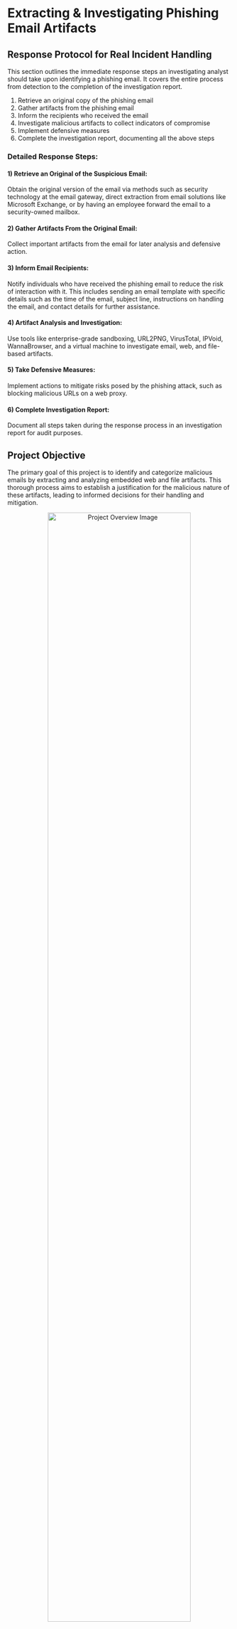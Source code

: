 <h1>Extracting & Investigating Phishing Email Artifacts</h1>

<h2>Response Protocol for Real Incident Handling</h2>
<p>
    This section outlines the immediate response steps an investigating analyst should take upon identifying a phishing email. It covers the entire process from detection to the completion of the investigation report.
</p>

<ol>
    <li>Retrieve an original copy of the phishing email</li>
    <li>Gather artifacts from the phishing email</li>
    <li>Inform the recipients who received the email</li>
    <li>Investigate malicious artifacts to collect indicators of compromise</li>
    <li>Implement defensive measures</li>
    <li>Complete the investigation report, documenting all the above steps</li>
</ol>

<h3>Detailed Response Steps:</h3>

<h4>1) Retrieve an Original of the Suspicious Email:</h4>
<p>
    Obtain the original version of the email via methods such as security technology at the email gateway, direct extraction from email solutions like Microsoft Exchange, or by having an employee forward the email to a security-owned mailbox.
</p>

<h4>2) Gather Artifacts From the Original Email:</h4>
<p>
    Collect important artifacts from the email for later analysis and defensive action.
</p>

<h4>3) Inform Email Recipients:</h4>
<p>
    Notify individuals who have received the phishing email to reduce the risk of interaction with it. This includes sending an email template with specific details such as the time of the email, subject line, instructions on handling the email, and contact details for further assistance.
</p>

<h4>4) Artifact Analysis and Investigation:</h4>
<p>
    Use tools like enterprise-grade sandboxing, URL2PNG, VirusTotal, IPVoid, WannaBrowser, and a virtual machine to investigate email, web, and file-based artifacts.
</p>

<h4>5) Take Defensive Measures:</h4>
<p>
    Implement actions to mitigate risks posed by the phishing attack, such as blocking malicious URLs on a web proxy.
</p>

<h4>6) Complete Investigation Report:</h4>
<p>
    Document all steps taken during the response process in an investigation report for audit purposes.
</p>

<h2>Project Objective</h2>
<p>
    The primary goal of this project is to identify and categorize malicious emails by extracting and analyzing embedded web and file artifacts. This thorough process aims to establish a justification for the malicious nature of these artifacts, leading to informed decisions for their handling and mitigation.
</p>

<p align="center">
    <img src="https://imgur.com/WcQc9JU.png" height="80%" width="80%" alt="Project Overview Image">
</p>

<h2>Utilities Used</h2>
<ul>
    <li><b>PowerShell</b></li>
    <li><b>VirusTotal</b></li>
    <li><b>URL2PNG</b></li>
    <li><b>Wannabrowser</b></li>
    <li><b>WHOIS LOOKUP</b></li>
</ul>

<h2>Project Walk Through</h2>
<h3>Email Artifacts Analysis</h3>
<ul>
    <li><strong>Email Appearance and Intent</strong>: Describe how the email looks and its apparent objective.</li>
    <li><strong>Sender Information</strong>:
        <ul>
            <li>Sending Address: Identify the email's sending address.</li>
            <li>Subject Line: Note the email's subject line.</li>
            <li>Recipients: List who the email was sent to.</li>
            <li>Reply-To Address: Specify the reply-to address, if present.</li>
            <li>Timestamp: Record the date and time the email was sent, converted to UTC.</li>
            <li>Sending Server IP: Identify the IP address of the sending server.</li>
            <li>Reverse DNS of IP: Provide the reverse DNS result of the sending server's IP.</li>
        </ul>
    </li>
</ul>

<h3>File Artifacts Analysis</h3>
<ul>
    <li><strong>File Details</strong>:
        <ul>
            <li>File Name and Type: Specify the full file name, including its file type.</li>
            <li>SHA256 Hash: Note the SHA256 hash value of the file.</li>
        </ul>
    </li>
</ul>

<h3>Web Artifacts Analysis</h3>
<ul>
    <li><strong>Web Elements</strong>:
        <ul>
            <li>Full URL: Detail the full URL found in the email.</li>
            <li>Root Domain: Identify the root domain of the URL.</li>
            <li>Analysis Conducted: Specify which analyses were performed (e.g., URLZPNG, WannaBrowser, VirusTotal, URLScan.io).</li>
        </ul>
    </li>
</ul>

<h3>Defensive Measures</h3>
<ul>
    <li><strong>Email Artifact Mitigation</strong>: Detail the defensive measures you propose for handling email artifacts.</li>
    <li><strong>File Artifact Mitigation</strong>: Describe the defensive measures you suggest for dealing with file artifacts.</li>
</ul>

<h3> Analysis on Credential Harvester email example </h3>
<img src="https://imgur.com/LuF4xmI.png" height="80%" width="80%" alt="FTK Imager Memory Capture">
<h3> First Impressions: </h3>
<p> - ‘auto-confirm.info-amazon.co.uk' (where info-amazon.co.uk is the domain, not amazon.co.uk), but we can see it’s coming from QPE77756@mun.ca - this definitely isn't Amazon. </p>
<p> - Formating/styling is inconsistent - Varying fonts </p>
<p> - Email is addressed to generic recipient 'Amazon User' </p>
<p> - Has an obvious call to action button 'Help Page - Refund Form'</p>

<h3> Further Analysis on Credential Harvester: </h3>
<p> Drag & Drop .eml file to Sublime Text for detailed artifact extraction </p>
<h3> Identify Mail Artifacts </h3>
<p> (CTRL + F) 'from' string  to find the sending address containing the <> symbol</p>
<p> Identify Sending address, Subject Line, Recipients, Reply-to address, Date, Sending Server IP Address </p>
<img src="https://imgur.com/nbKjVBR.png" height="80%" width="80%" alt="FTK Imager Memory Capture">
<img src="https://imgur.com/HiBtREj.png" height="80%" width="80%" alt="FTK Imager Memory Capture">

<h3> Reverse DNS Search </h3>
<p> Input sending server IP address to whois.domaintools.com, no hostname found, states that the IP is owned by ‘United States Ashburn Charter Communications’. It seems that an individual company no longer owns this IP, so we won't be able to get the hostname from here. While IP ownership can change, we'll always have the original information preserved within the email file. </p>
<img src="https://imgur.com/syeKVMm.png" height="80%" width="80%" alt="FTK Imager Memory Capture">

<h3> Analyze Web Artifacts </h3>
<p> Right-click and copy the hyperlink, input results to VirusTotal and URL2PNG </p>
<img src="https://imgur.com/U6dSmf9.png" height="80%" width="80%" alt="FTK Imager Memory Capture">
<p> Results show that security vendors have flagged the link and may potentially be malicious. </p>
<img src="https://imgur.com/3OOXafk.png" height="80%" width="80%" alt="FTK Imager Memory Capture">
<p> Snapshot image of the landing page appears to be broken</p>

<h3> Suggested Defensive Measures </h3>
As the sender is using a domain address, the most appropriate action would be to block this specific mailbox to prevent any more incoming malicious emails from this sender.

Requesting an email gateway block for the sending address “QPE77756@mun.ca" and sender IP address: 68[.]114[.]190[.]29

The domain has been recognized as malicious, and there is no business justification for any employees needing to access this site. As it has a malicious reputation on VirusTotal, and analysis has shown that it is hosting a credential harvester, the entire domain can be blocked on the web proxy, preventing employees from connecting to the site. This will also make future phishing attacks using this same domain ineffective.

Requesting a web proxy block for the domain “hxxp[://]id820update[.]refundsys59[.]co[.]uk/invoice103amz/index[.]php?email=jack[.]tractive@abcindustries[.]co[.]uk“.


